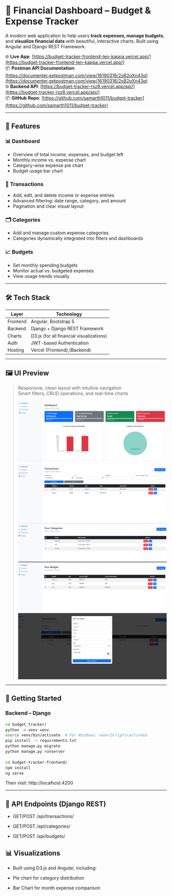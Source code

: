 # 💸 Financial Dashboard – Budget & Expense Tracker

A modern web application to help users **track expenses, manage budgets**, and **visualize financial data** with beautiful, interactive charts. Built using Angular and Django REST Framework.

🌐 **Live App**: [https://budget-tracker-frontend-ten-kappa.vercel.app/](https://budget-tracker-frontend-ten-kappa.vercel.app/)  
📦 **Postman API Documentation**: [https://documenter.getpostman.com/view/16190316/2sB2qXn43q](https://documenter.getpostman.com/view/16190316/2sB2qXn43q)  
🌐 **Backend API**: [https://budget-tracker-rsz8.vercel.app/api/](https://budget-tracker-rsz8.vercel.app/api/)  
📦 **GitHub Repo**: [https://github.com/samarth1011/budget-tracker](https://github.com/samarth1011/budget-tracker)

---

## 🚀 Features

### 📊 Dashboard
- Overview of total income, expenses, and budget left
- Monthly income vs. expense chart
- Category-wise expense pie chart
- Budget usage bar chart

### 🧾 Transactions
- Add, edit, and delete income or expense entries
- Advanced filtering: date range, category, and amount
- Pagination and clear visual layout

### 🗂️ Categories
- Add and manage custom expense categories
- Categories dynamically integrated into filters and dashboards

### 📈 Budgets
- Set monthly spending budgets
- Monitor actual vs. budgeted expenses
- View usage trends visually

---

## 🛠 Tech Stack

| Layer     | Technology       |
|-----------|------------------|
| Frontend  | Angular, Bootstrap 5 |
| Backend   | Django + Django REST Framework |
| Charts    | D3.js (for all financial visualizations) |
| Auth      | JWT-based Authentication |
| Hosting   | Vercel (Frontend),(Backend) |

---

## 🖼️ UI Preview

> Responsive, clean layout with intuitive navigation  
> Smart filters, CRUD operations, and real-time charts  
>  
>![Dashboard](image.png)
>![Transactions](image-1.png)
>![Categories](image-2.png)
>![Budget](image-3.png)
>![Add Transaction](image-4.png)

---

## 🔧 Getting Started

### Backend – Django
```bash
cd budget_tracker/
python -m venv venv
source venv/bin/activate  # For Windows: venv\Scripts\activate
pip install -r requirements.txt
python manage.py migrate
python manage.py runserver

cd budget-tracker-frontend/
npm install
ng serve

```
Then visit: http://localhost:4200

---

## 🧪 API Endpoints (Django REST)

- GET/POST /api/transactions/

- GET/POST /api/categories/

- GET/POST /api/budgets/

## 📊 Visualizations

- Built using D3.js and Angular, including:

- Pie chart for category distribution

- Bar Chart for month expense comparison

